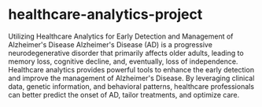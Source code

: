 # healthcare-analytics-project
Utilizing Healthcare Analytics for Early Detection and Management of Alzheimer's Disease
Alzheimer's Disease (AD) is a progressive neurodegenerative disorder that primarily affects older adults, leading to memory loss, cognitive decline, and, eventually, loss of independence. Healthcare analytics provides powerful tools to enhance the early detection and improve the management of Alzheimer's Disease. By leveraging clinical data, genetic information, and behavioral patterns, healthcare professionals can better predict the onset of AD, tailor treatments, and optimize care.
